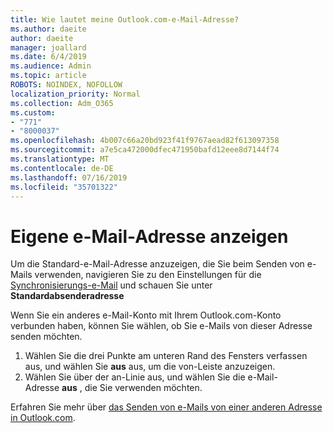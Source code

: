 ```yaml
---
title: Wie lautet meine Outlook.com-e-Mail-Adresse?
ms.author: daeite
author: daeite
manager: joallard
ms.date: 6/4/2019
ms.audience: Admin
ms.topic: article
ROBOTS: NOINDEX, NOFOLLOW
localization_priority: Normal
ms.collection: Adm_O365
ms.custom:
- "771"
- "8000037"
ms.openlocfilehash: 4b007c66a20bd923f41f9767aead82f613097358
ms.sourcegitcommit: a7e5ca472000dfec471950bafd12eee8d7144f74
ms.translationtype: MT
ms.contentlocale: de-DE
ms.lasthandoff: 07/16/2019
ms.locfileid: "35701322"
---
```

# <a name="see-your-own-email-address"></a>Eigene e-Mail-Adresse anzeigen

Um die Standard-e-Mail-Adresse anzuzeigen, die Sie beim Senden von e-Mails verwenden, navigieren Sie zu den Einstellungen für die [Synchronisierungs-e-Mail](https://outlook.live.com/mail/options/mail/accounts) und schauen Sie unter **Standardabsenderadresse**

Wenn Sie ein anderes e-Mail-Konto mit Ihrem Outlook.com-Konto verbunden haben, können Sie wählen, ob Sie e-Mails von dieser Adresse senden möchten.

1. Wählen Sie die drei Punkte am unteren Rand des Fensters verfassen aus, und wählen Sie **aus** aus, um die von-Leiste anzuzeigen.
2. Wählen Sie über der an-Linie aus, und wählen Sie die e-Mail-Adresse **aus** , die Sie verwenden möchten.

Erfahren Sie mehr über [das Senden von e-Mails von einer anderen Adresse in Outlook.com](https://support.office.com/article/ccba89cb-141c-4a36-8c56-6d16a8556d2e?wt.mc_id=Office_Outlook_com_Alchemy).
